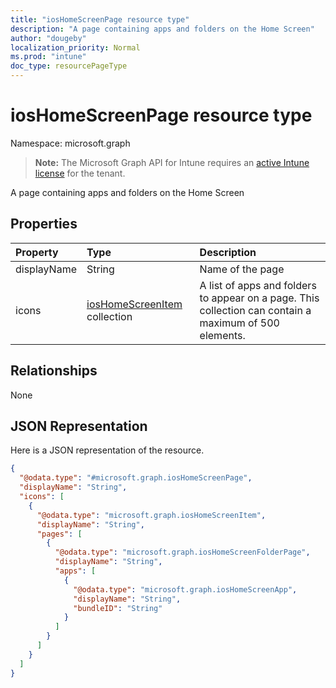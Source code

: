 ```yaml
---
title: "iosHomeScreenPage resource type"
description: "A page containing apps and folders on the Home Screen"
author: "dougeby"
localization_priority: Normal
ms.prod: "intune"
doc_type: resourcePageType
---
```


# iosHomeScreenPage resource type

Namespace: microsoft.graph

> **Note:** The Microsoft Graph API for Intune requires an [active Intune license](https://go.microsoft.com/fwlink/?linkid=839381) for the tenant.

A page containing apps and folders on the Home Screen

## Properties
|Property|Type|Description|
|:---|:---|:---|
|displayName|String|Name of the page|
|icons|[iosHomeScreenItem](../resources/intune-deviceconfig-ioshomescreenitem.md) collection|A list of apps and folders to appear on a page. This collection can contain a maximum of 500 elements.|

## Relationships
None

## JSON Representation
Here is a JSON representation of the resource.
<!-- {
  "blockType": "resource",
  "@odata.type": "microsoft.graph.iosHomeScreenPage"
}
-->
``` json
{
  "@odata.type": "#microsoft.graph.iosHomeScreenPage",
  "displayName": "String",
  "icons": [
    {
      "@odata.type": "microsoft.graph.iosHomeScreenItem",
      "displayName": "String",
      "pages": [
        {
          "@odata.type": "microsoft.graph.iosHomeScreenFolderPage",
          "displayName": "String",
          "apps": [
            {
              "@odata.type": "microsoft.graph.iosHomeScreenApp",
              "displayName": "String",
              "bundleID": "String"
            }
          ]
        }
      ]
    }
  ]
}
```









